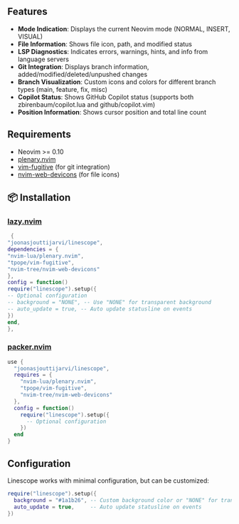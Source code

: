 ## Features

- **Mode Indication**: Displays the current Neovim mode (NORMAL, INSERT, VISUAL)
- **File Information**: Shows file icon, path, and modified status
- **LSP Diagnostics**: Indicates errors, warnings, hints, and info from language servers
- **Git Integration**: Displays branch information, added/modified/deleted/unpushed changes
- **Branch Visualization**: Custom icons and colors for different branch types (main, feature, fix, misc)
- **Copilot Status**: Shows GitHub Copilot status (supports both zbirenbaum/copilot.lua and github/copilot.vim)
- **Position Information**: Shows cursor position and total line count

## Requirements

- Neovim >= 0.10
- [plenary.nvim](https://github.com/nvim-lua/plenary.nvim)
- [vim-fugitive](https://github.com/tpope/vim-fugitive) (for git integration)
- [nvim-web-devicons](https://github.com/nvim-tree/nvim-web-devicons) (for file icons)

## 📦 Installation

### [lazy.nvim](https://github.com/folke/lazy.nvim)

```lua
 {
"joonasjouttijarvi/linescope",
dependencies = {
"nvim-lua/plenary.nvim",
"tpope/vim-fugitive",
"nvim-tree/nvim-web-devicons"
},
config = function()
require("linescope").setup({
-- Optional configuration
-- background = "NONE", -- Use "NONE" for transparent background
-- auto_update = true, -- Auto update statusline on events
})
end,
},
```

### [packer.nvim](https://github.com/wbthomason/packer.nvim)

```lua
use {
  "joonasjouttijarvi/linescope",
  requires = {
    "nvim-lua/plenary.nvim",
    "tpope/vim-fugitive",
    "nvim-tree/nvim-web-devicons"
  },
  config = function()
    require("linescope").setup({
      -- Optional configuration
    })
  end
}
```

## Configuration

Linescope works with minimal configuration, but can be customized:

```lua
require("linescope").setup({
  background = "#1a1b26", -- Custom background color or "NONE" for transparent
  auto_update = true,     -- Auto update statusline on events
})
```
